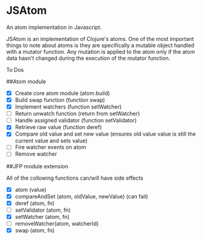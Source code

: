 JSAtom
======

An atom implementation in Javascript.

JSAtom is an implementation of Clojure's atoms. One of the most important things to note about
atoms is they are specifically a mutable object handled with a mutator function.  Any mutation is applied
to the atom only if the atom data hasn't changed during the execution of the mutator function.

To Dos

##Atom module

- [x] Create core atom module (atom.build)
- [x] Build swap function (function swap)
- [x] Implement watchers (function setWatcher)
- [ ] Return unwatch function (return from setWatcher)
- [ ] Handle assigned validator (function setValidator)
- [x] Retrieve raw value (function deref)
- [x] Compare old value and set new value (ensures old value value is still the current value and sets value)
- [ ] Fire watcher events on atom
- [ ] Remove watcher

##JFP module extension

All of the collowing functions can/will have side effects

- [x] atom (value)
- [x] compareAndSet (atom, oldValue, newValue) (can fail)
- [x] deref (atom, fn)
- [ ] setValidator (atom, fn)
- [x] setWatcher (atom, fn)
- [ ] removeWatcher(atom, watcherId)
- [x] swap (atom, fn)
